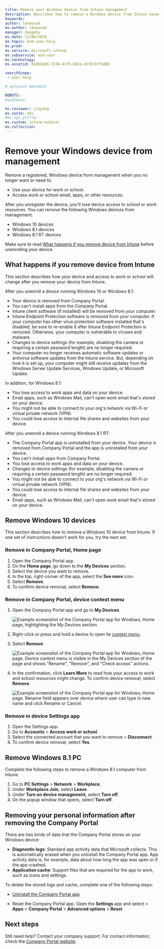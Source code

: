 ```yaml
---
title: Remove your Windows device from Intune management
description: Describes how to remove a Windows device from Intune management
keywords:
author: lenewsad
ms.author: lanewsad
manager: dougeby
ms.date: 12/09/2020
ms.topic: end-user-help
ms.prod:
ms.service: microsoft-intune
ms.subservice: end-user
ms.technology:
ms.assetid: 018bda65-7238-41f5-b92a-e5f67b7fe085

searchScope:
 - User help

# optional metadata

ROBOTS:   
#audience:

ms.reviewer: jieyang
ms.suite: ems
#ms.tgt_pltfrm:
ms.custom: intune-enduser
ms.collection: 
---
```


# Remove your Windows device from management

Remove a registered, Windows device from management when you no longer want or need to:  
* Use your device for work or school. 
* Access work or school email, apps, or other resources.

After you unregister the device, you'll lose device access to school or work resources. You can remove the following Windows devices from management:  
* Windows 10 devices 
* Windows 8.1 devices
* Windows 8.1 RT devices 
 
Make sure to read [What happens if you remove device from Intune](unenroll-your-device-from-intune-windows.md#what-happens-if-you-remove-device-from-intune) before unenrolling your device.  

## What happens if you remove device from Intune  
This section describes how your device and access to work or school will change after you remove your device from Intune. 

After you unenroll a device running Windows 10 or Windows 8.1: 

- Your device is removed from Company Portal.  
- You can't install apps from the Company Portal.  
- Intune client software (if installed) will be removed from your computer.  
- Intune Endpoint Protection software is removed from your computer. If your computer has other virus protection software installed that's disabled, be sure to re-enable it after Intune Endpoint Protection is removed. Otherwise, your computer is vulnerable to viruses and malware. 
- Changes to device settings (for example, disabling the camera or requiring a certain password length) are no longer required.    
- Your computer no longer receives automatic software updates or antivirus software updates from the Intune service. But, depending on how it is set up, your computer might still receive updates from the Windows Server Update Services, Windows Update, or Microsoft Update.

In addition, for Windows 8.1:  

- You lose access to work apps and data on your device.   
- Email apps, such as Windows Mail, can't open work email that's stored on your device.   
- You might not be able to connect to your org's network via Wi-Fi or virtual private network (VPN).  
- You could lose access to internal file shares and websites from your device.   


After you unenroll a device running Windows 8.1 RT:  

- The Company Portal app is uninstalled from your device. Your device is removed from Company Portal and the app is uninstalled from your device.  
- You can't install apps from Company Portal.  
- You lose access to work apps and data on your device.  
- Changes to device settings (for example, disabling the camera or requiring a certain password length) are no longer required.  
- You might not be able to connect to your org's network via Wi-Fi or virtual private network (VPN).  
- You could lose access to internal file shares and websites from your device.   
- Email apps, such as Windows Mail, can't open work email that's stored on your device.   


## Remove Windows 10 devices  
This section describes how to remove a Windows 10 device from Intune. If one set of instructions doesn't work for you, try the next set.    

### Remove in Company Portal, **Home** page    

1. Open the Company Portal app.
2. On the **Home page**, go down to the **My Devices** section.
3. Select the device you want to remove.
3. In the top, right-corner of the app, select the **See more** icon.
4. Select **Remove**. 
5. To confirm device removal, select **Remove**.  

### Remove in Company Portal, device context menu  

1. Open the Company Portal app and go to **My Devices**.

    ![Example screenshot of the Company Portal app for Windows, Home page, highlighting the My Devices section.](./media/1809_CheckAccess_Context_Select_Device.png)

2. Right-click or press and hold a device to open its [context menu](/windows/uwp/design/controls-and-patterns/menus).  

3. Select **Remove**.  

    ![Example screenshot of the Company Portal app for Windows, Home page. Device context menu is visible in the **My Devices** section of the page and shows "Rename", "Remove", and "Check access" actions.](./media/1809_DeviceContextMenu_Windows_CP.png)  

5. In the confirmation, click **Learn More** to read how your access to work and school resources might change. To confirm device removal, select **Remove**.   

     ![Example screenshot of the Company Portal app for Windows, Home page. Rename field appears over device where user can type in new name and click Rename or Cancel.](./media/1808_RemoveDevice_Popup.png)  


### Remove in device Settings app
1. Open the Settings app. 
2. Go to **Accounts** > **Access work or school**.
3. Select the connected account that you want to remove > **Disconnect**.
4. To confirm device removal, select **Yes**.

## Remove Windows 8.1 PC  
Complete the following steps to remove a Windows 8.1 computer from Intune.

1. Go to **PC Settings** > **Network** > **Workplace**.
2. Under **Workplace Join**, select **Leave**.
3. Under **Turn on device management,** select **Turn off**.
4. On the popup window that opens, select **Turn off**.  


## Removing your personal information after removing the Company Portal  

There are two kinds of data that the Company Portal stores on your Windows device:

- **Diagnostic logs**: Standard app activity data that Microsoft collects. This is automatically erased when you uninstall the Company Portal app. App activity data is, for example, data about how long the app was open or if the app crashed.
- **Application cache**: Support files that are required for the app to work, such as icons and settings.

To delete the stored logs and cache, complete one of the following steps:

* [Uninstall the Company Portal app](https://support.microsoft.com/help/4028003/windows-10-uninstall-apps-and-programs) 

* Reset the Company Portal app. Open the **Settings** app and select > **Apps** > **Company Portal** > **Advanced options** > **Reset**. 

## Next steps  

Still need help? Contact your company support. For contact information, check the [Company Portal website](https://go.microsoft.com/fwlink/?linkid=2010980).
